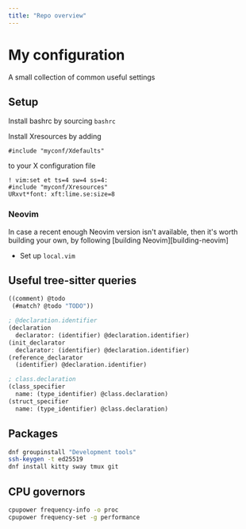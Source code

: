 ```yaml
---
title: "Repo overview"
---
```


# My configuration
A small collection of common useful settings

## Setup
Install bashrc by sourcing `bashrc`

Install Xresources by adding
```
#include "myconf/Xdefaults"
```

to your X configuration file
```
! vim:set et ts=4 sw=4 ss=4:
#include "myconf/Xresources"
URxvt*font: xft:lime.se:size=8
```

### Neovim
In case a recent enough Neovim version isn't available, then it's worth
building your own, by following [building Neovim][building-neovim]

- Set up `local.vim`

## Useful tree-sitter queries
```scheme
((comment) @todo
 (#match? @todo "TODO"))

; @declaration.identifier
(declaration
  declarator: (identifier) @declaration.identifier)
(init_declarator
  declarator: (identifier) @declaration.identifier)
(reference_declarator 
  (identifier) @declaration.identifier)

; class.declaration
(class_specifier
  name: (type_identifier) @class.declaration)
(struct_specifier
  name: (type_identifier) @class.declaration)
```

## Packages
```sh
dnf groupinstall "Development tools"
ssh-keygen -t ed25519
dnf install kitty sway tmux git 
```

## CPU governors
```sh
cpupower frequency-info -o proc
cpupower frequency-set -g performance
```

<!-- Link table -->
[building-nvim]: docs/building-nvim.md

<!-- vim: set et ts=4 sw=4 ss=4 tw=100 : -->
